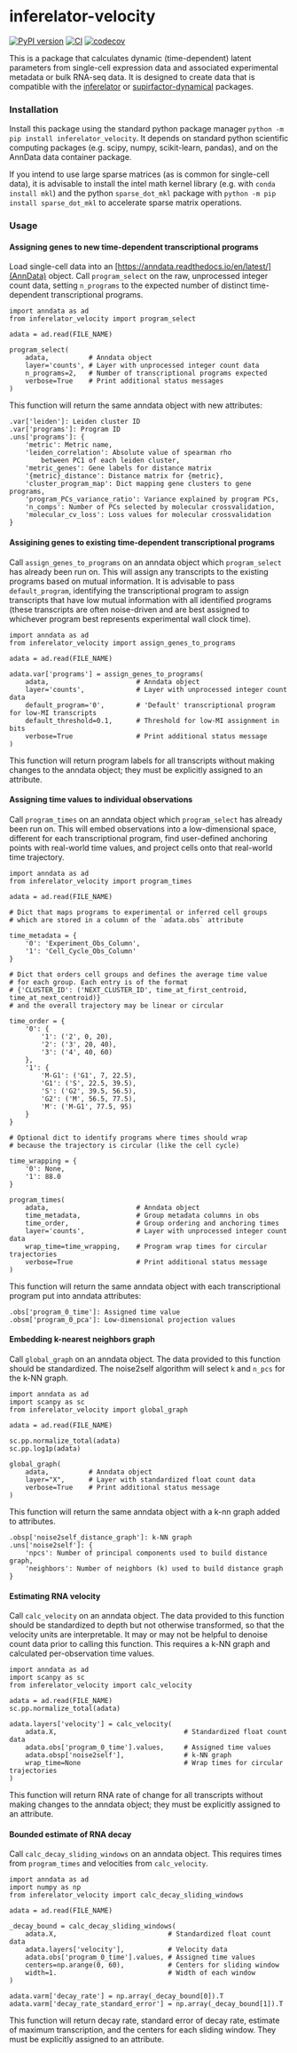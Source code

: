 # inferelator-velocity

[![PyPI version](https://badge.fury.io/py/inferelator-velocity.svg)](https://badge.fury.io/py/inferelator-velocity)
[![CI](https://github.com/flatironinstitute/inferelator-velocity/actions/workflows/python-package.yml/badge.svg)](https://github.com/flatironinstitute/inferelator-velocity/actions/workflows/python-package.yml/)
[![codecov](https://codecov.io/gh/flatironinstitute/inferelator-velocity/branch/main/graph/badge.svg)](https://codecov.io/gh/flatironinstitute/inferelator-velocity)

This is a package that calculates dynamic (time-dependent) latent parameters from 
single-cell expression data and associated experimental metadata or bulk RNA-seq data.
It is designed to create data that is compatible with the 
[inferelator](https://github.com/flatironinstitute/inferelator) or 
[supirfactor-dynamical](https://github.com/GreshamLab/supirfactor-dynamical) packages.

### Installation

Install this package using the standard python package manager `python -m pip install inferelator_velocity`.
It depends on standard python scientific computing packages (e.g. scipy, numpy, scikit-learn, pandas),
and on the AnnData data container package.

If you intend to use large sparse matrices (as is common for single-cell data), it is advisable to install
the intel math kernel library (e.g. with `conda install mkl`) and the python `sparse_dot_mkl` package with
`python -m pip install sparse_dot_mkl` to accelerate sparse matrix operations.

### Usage

#### Assigning genes to new time-dependent transcriptional programs

Load single-cell data into an [https://anndata.readthedocs.io/en/latest/](AnnData) object.
Call `program_select` on the raw, unprocessed integer count data, setting `n_programs` to
the expected number of distinct time-dependent transcriptional programs.

```
import anndata as ad
from inferelator_velocity import program_select

adata = ad.read(FILE_NAME)

program_select(
    adata,          # Anndata object
    layer='counts', # Layer with unprocessed integer count data
    n_programs=2,   # Number of transcriptional programs expected
    verbose=True    # Print additional status messages
)
```

This function will return the same anndata object with new attributes:

```
.var['leiden']: Leiden cluster ID
.var['programs']: Program ID
.uns['programs']: {
    'metric': Metric name,
    'leiden_correlation': Absolute value of spearman rho
        between PC1 of each leiden cluster,
    'metric_genes': Gene labels for distance matrix
    '{metric}_distance': Distance matrix for {metric},
    'cluster_program_map': Dict mapping gene clusters to gene programs,
    'program_PCs_variance_ratio': Variance explained by program PCs,
    'n_comps': Number of PCs selected by molecular crossvalidation,
    'molecular_cv_loss': Loss values for molecular crossvalidation
}
```

#### Assigining genes to existing time-dependent transcriptional programs

Call `assign_genes_to_programs` on an anndata object which `program_select` has already
been run on. This will assign any transcripts to the existing programs based on
mutual information. It is advisable to pass `default_program`, identifying the
transcriptional program to assign transcripts that have low mutual information with
all identified programs (these transcripts are often noise-driven and are best assigned
to whichever program best represents experimental wall clock time).

```
import anndata as ad
from inferelator_velocity import assign_genes_to_programs

adata = ad.read(FILE_NAME)

adata.var['programs'] = assign_genes_to_programs(
    adata,                      # Anndata object
    layer='counts',             # Layer with unprocessed integer count data
    default_program='0',        # 'Default' transcriptional program for low-MI transcripts
    default_threshold=0.1,      # Threshold for low-MI assignment in bits
    verbose=True                # Print additional status message
)
```

This function will return program labels for all transcripts without making
changes to the anndata object; they must be explicitly assigned to an attribute.

#### Assigning time values to individual observations

Call `program_times` on an anndata object which `program_select` has already
been run on. This will embed observations into a low-dimensional space, different
for each transcriptional program, find user-defined anchoring points with real-world
time values, and project cells onto that real-world time trajectory.

```
import anndata as ad
from inferelator_velocity import program_times

adata = ad.read(FILE_NAME)

# Dict that maps programs to experimental or inferred cell groups
# which are stored in a column of the `adata.obs` attribute 

time_metadata = {
    '0': 'Experiment_Obs_Column',
    '1': 'Cell_Cycle_Obs_Column'
}

# Dict that orders cell groups and defines the average time value
# for each group. Each entry is of the format
# {'CLUSTER_ID': ('NEXT_CLUSTER_ID', time_at_first_centroid, time_at_next_centroid)}
# and the overall trajectory may be linear or circular

time_order = {
    '0': {
        '1': ('2', 0, 20),
        '2': ('3', 20, 40),
        '3': ('4', 40, 60)
    },
    '1': {
        'M-G1': ('G1', 7, 22.5),
        'G1': ('S', 22.5, 39.5),
        'S': ('G2', 39.5, 56.5),
        'G2': ('M', 56.5, 77.5), 
        'M': ('M-G1', 77.5, 95)
    }
}

# Optional dict to identify programs where times should wrap
# because the trajectory is circular (like the cell cycle)

time_wrapping = {
    '0': None,
    '1': 88.0
}

program_times(
    adata,                      # Anndata object
    time_metadata,              # Group metadata columns in obs
    time_order,                 # Group ordering and anchoring times
    layer='counts',             # Layer with unprocessed integer count data
    wrap_time=time_wrapping,    # Program wrap times for circular trajectories
    verbose=True                # Print additional status message
)
```

This function will return the same anndata object with each transcriptional
program put into anndata attributes:

```
.obs['program_0_time']: Assigned time value
.obsm['program_0_pca']: Low-dimensional projection values
```

#### Embedding k-nearest neighbors graph

Call `global_graph` on an anndata object. The data provided to this function
should be standardized. The noise2self algorithm will select `k` and `n_pcs`
for the k-NN graph.

```
import anndata as ad
import scanpy as sc
from inferelator_velocity import global_graph

adata = ad.read(FILE_NAME)

sc.pp.normalize_total(adata)
sc.pp.log1p(adata)

global_graph(
    adata,          # Anndata object
    layer="X",      # Layer with standardized float count data
    verbose=True    # Print additional status message
)
```

This function will return the same anndata object with a k-nn graph
added to attributes.

```
.obsp['noise2self_distance_graph']: k-NN graph
.uns['noise2self']: {
    'npcs': Number of principal components used to build distance graph,
    'neighbors': Number of neighbors (k) used to build distance graph
}
```

#### Estimating RNA velocity

Call `calc_velocity` on an anndata object. The data provided to this function
should be standardized to depth but not otherwise transformed, so that the velocity
units are interpretable. It may or may not be helpful to denoise count data prior
to calling this function. This requires a k-NN graph and calculated per-observation
time values.

```
import anndata as ad
import scanpy as sc
from inferelator_velocity import calc_velocity

adata = ad.read(FILE_NAME)
sc.pp.normalize_total(adata)

adata.layers['velocity'] = calc_velocity(
    adata.X,                                # Standardized float count data
    adata.obs['program_0_time'].values,     # Assigned time values
    adata.obsp['noise2self'],               # k-NN graph
    wrap_time=None                          # Wrap times for circular trajectories
)
```

This function will return RNA rate of change for all transcripts without making
changes to the anndata object; they must be explicitly assigned to an attribute.

#### Bounded estimate of RNA decay

Call `calc_decay_sliding_windows` on an anndata object. This requires times from
`program_times` and velocities from `calc_velocity`.

```
import anndata as ad
import numpy as np
from inferelator_velocity import calc_decay_sliding_windows

adata = ad.read(FILE_NAME)

_decay_bound = calc_decay_sliding_windows(
    adata.X,                            # Standardized float count data
    adata.layers['velocity'],           # Velocity data
    adata.obs['program_0_time'].values, # Assigned time values
    centers=np.arange(0, 60),           # Centers for sliding window
    width=1.                            # Width of each window
)

adata.varm['decay_rate'] = np.array(_decay_bound[0]).T
adata.varm['decay_rate_standard_error'] = np.array(_decay_bound[1]).T
```

This function will return decay rate, standard error of decay rate, estimate
of maximum transcription, and the centers for each sliding window.
They must be explicitly assigned to an attribute.
